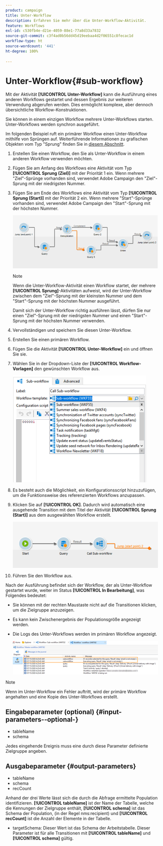 ```yaml
---
product: campaign
title: Unter-Workflow
description: Erfahren Sie mehr über die Unter-Workflow-Aktivität.
feature: Workflows
exl-id: c530fb4e-d21e-4059-88e1-77a8d33a7832
source-git-commit: c3f4ad0b56dd45d19eebaa4d2f06551c8fecac1d
workflow-type: ht
source-wordcount: '441'
ht-degree: 100%

---
```


# Unter-Workflow{#sub-workflow}



Mit der Aktivität **[!UICONTROL Unter-Workflow]** kann die Ausführung eines anderen Workflows gestartet und dessen Ergebnis zur weiteren Verwendung abgerufen werden. Dies ermöglicht komplexe, aber dennoch übersichtliche Workflow-Konstruktionen.

Sie können in einem einzigen Workflow mehrere Unter-Workflows starten. Unter-Workflows werden synchron ausgeführt.

Im folgenden Beispiel ruft ein primärer Workflow einen Unter-Workflow mithilfe von Sprüngen auf. Weiterführende Informationen zu grafischen Objekten vom Typ &quot;Sprung&quot; finden Sie in [diesem Abschnitt](jump-start-point-and-end-point.md).

1. Erstellen Sie einen Workflow, den Sie als Unter-Workflow in einem anderen Workflow verwenden möchten.
1. Fügen Sie am Anfang des Workflows eine Aktivität vom Typ **[!UICONTROL Sprung (Ziel)]** mit der Priorität 1 ein. Wenn mehrere &quot;Ziel&quot;-Sprünge vorhanden sind, verwendet Adobe Campaign den &quot;Ziel&quot;-Sprung mit der niedrigsten Nummer.
1. Fügen Sie am Ende des Workflows eine Aktivität vom Typ **[!UICONTROL Sprung (Start)]** mit der Priorität 2 ein. Wenn mehrere &quot;Start&quot;-Sprünge vorhanden sind, verwendet Adobe Campaign den &quot;Start&quot;-Sprung mit der höchsten Nummer.

   ![](assets/subworkflow_jumps.png)

   >[!NOTE]
   >
   >Wenn die Unter-Workflow-Aktivität einen Workflow startet, der mehrere **[!UICONTROL Sprung]**-Aktivitäten aufweist, wird der Unter-Workflow zwischen dem &quot;Ziel&quot;-Sprung mit der kleinsten Nummer und dem &quot;Start&quot;-Sprung mit der höchsten Nummer ausgeführt.
   >
   >Damit sich der Unter-Workflow richtig ausführen lässt, dürfen Sie nur einen &quot;Ziel&quot;-Sprung mit der niedrigsten Nummer und einen &quot;Start&quot;-Sprung mit der höchsten Nummer verwenden.

1. Vervollständigen und speichern Sie diesen Unter-Workflow.
1. Erstellen Sie einen primären Workflow.
1. Fügen Sie die Aktivität **[!UICONTROL Unter-Workflow]** ein und öffnen Sie sie.
1. Wählen Sie in der Dropdown-Liste der **[!UICONTROL Workflow-Vorlagen]** den gewünschten Workflow aus.

   ![](assets/subworkflow_selection.png)

1. Es besteht auch die Möglichkeit, ein Konfigurationsscript hinzuzufügen, um die Funktionsweise des referenzierten Workflows anzupassen.
1. Klicken Sie auf **[!UICONTROL OK]**. Dadurch wird automatisch eine ausgehende Transition mit dem Titel der Aktivität **[!UICONTROL Sprung (Start)]** aus dem ausgewählten Workflow erstellt.

   ![](assets/subworkflow_outbound.png)

1. Führen Sie den Workflow aus.

Nach der Ausführung befindet sich der Workflow, der als Unter-Workflow gestartet wurde, weiter im Status **[!UICONTROL In Bearbeitung]**, was Folgendes bedeutet:

* Sie können mit der rechten Maustaste nicht auf die Transitionen klicken, um die Zielgruppe anzuzeigen.
* Es kann kein Zwischenergebnis der Populationsgröße angezeigt werden.
* Die Logs des Unter-Workflows werden im primären Workflow angezeigt.

  ![](assets/subworkflow_logs.png)

>[!NOTE]
>
>Wenn im Unter-Workflow ein Fehler auftritt, wird der primäre Workflow angehalten und eine Kopie des Unter-Workflows erstellt.

## Eingabeparameter (optional) {#input-parameters--optional-}

* tableName
* schema

Jedes eingehende Ereignis muss eine durch diese Parameter definierte Zielgruppe angeben.

## Ausgabeparameter {#output-parameters}

* tableName
* schema
* recCount

Anhand der drei Werte lässt sich die durch die Abfrage ermittelte Population identifizieren. **[!UICONTROL tableName]** ist der Name der Tabelle, welche die Kennungen der Zielgruppe enthält, **[!UICONTROL schema]** ist das Schema der Population, (in der Regel nms:recipient) und **[!UICONTROL recCount]** ist die Anzahl der Elemente in der Tabelle.

* targetSchema: Dieser Wert ist das Schema der Arbeitstabelle. Dieser Parameter ist für alle Transitionen mit **[!UICONTROL tableName]** und **[!UICONTROL schema]** gültig.
